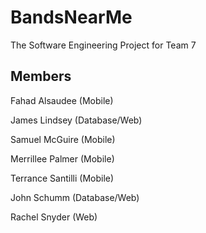 # BandsNearMe

The Software Engineering Project for Team 7

Members
-----------------
Fahad Alsaudee (Mobile)

James Lindsey (Database/Web)

Samuel McGuire (Mobile)

Merrillee Palmer (Mobile)

Terrance Santilli (Mobile)

John Schumm (Database/Web)

Rachel Snyder (Web)
